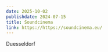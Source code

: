 ```yaml
---
date: 2025-10-02
publishdate: 2024-07-15
title: Soundcinema
link: https://https://soundcinema.eu/
---
```

Duesseldorf
